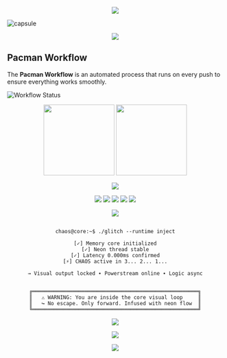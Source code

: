 <!-- CHAOS README.md | FULL POWER EXPANDED -->

<!-- TYPING INTRO -->
<p align="center">
  <img src="https://readme-typing-svg.herokuapp.com?font=Fira+Code&size=24&pause=900&color=BD93F9&center=true&vCenter=true&width=700&lines=▌System%20Online...;▌Entering%20Glitch%20State...;▌Neon%20Overdrive%20Engaged...;▌Terminal%20Locked%20In...;▌State%3A%20CHAOS%20∞" />
</p>

<!-- CAPSULE WAVE HEADER -->
![capsule](https://capsule-render.vercel.app/api?type=waving&color=0:0a0f4c,100:BD93F9&height=160&section=header&text=CHAOS&fontSize=50&fontColor=ffffff&animation=fadeIn&fontAlignY=35)

<!-- SKILL ICON GRID -->
<p align="center">
  <img src="https://skillicons.dev/icons?i=go,py,ts,js,html,css,react,nextjs,nodejs,bash,powershell,git,docker,postgres,linux,vscode,anaconda,yarn&perline=9" />
</p>

<!-- WORKFLOW STATUS BADGE -->
## Pacman Workflow

The **Pacman Workflow** is an automated process that runs on every push to ensure everything works smoothly.

![Workflow Status](https://img.shields.io/github/workflow/status/Cha03s/Cha03s/pacman?label=Workflow%20Status)

<!-- STACK STATS -->
<p align="center">
  <img src="https://github-readme-stats.vercel.app/api?username=Cha03s&show_icons=true&theme=tokyonight&count_private=true&hide=issues&title_color=BD93F9&icon_color=7D5FFF&text_color=ffffff&bg_color=0a0f4c" height="165" />
  <img src="https://github-readme-streak-stats.herokuapp.com/?user=Cha03s&theme=tokyonight&background=0a0f4c&ring=BD93F9&fire=ff00ff&currStreakLabel=ffffff" height="165" />
</p>

<!-- ACTIVITY GRAPH -->
<p align="center">
  <img src="https://github-readme-activity-graph.vercel.app/graph?username=Cha03s&theme=react-dark&area=true&color=7D5FFF&point=BD93F9&line=BD93F9&bg_color=0a0f4c" />
</p>

<!-- BADGE CLUSTER -->
<p align="center">
  <img src="https://img.shields.io/badge/Mode-Neon_Overdrive-7D5FFF?style=for-the-badge&logo=vercel&logoColor=white" />
  <img src="https://img.shields.io/badge/Latency-0.000ms-BD93F9?style=for-the-badge&logo=clockify&logoColor=white" />
  <img src="https://img.shields.io/badge/Uptime-∞-8a9cbe?style=for-the-badge&logo=github&logoColor=white" />
  <img src="https://img.shields.io/badge/Engine-ASYNCHRONOUS-ff00ff?style=for-the-badge&logo=linux&logoColor=white" />
  <img src="https://img.shields.io/badge/Design-State%3A%20CHAOS-5f0fff?style=for-the-badge&logo=obsidian&logoColor=white" />
</p>

<!-- ANIMATED TEXT LINE 2 -->
<p align="center">
  <img src="https://readme-typing-svg.demolab.com?font=JetBrains+Mono&size=16&duration=1200&pause=200&color=BD93F9&center=true&vCenter=true&width=700&lines=▌PULSE%3A%20█▒▒▒▒▒▒▒▒▒▒▒▒▒;▌PULSE%3A%20████▒▒▒▒▒▒▒▒▒;▌PULSE%3A%20██████████▒▒▒▒;▌PULSE%3A%20██████████████▒▒;▌PULSE%3A%20███████████████████" />
</p>

<!-- TERMINAL BLOCK SIMULATION -->
<pre align="center"><code>
chaos@core:~$ ./glitch --runtime inject

[✓] Memory core initialized
[✓] Neon thread stable
[✓] Latency 0.000ms confirmed
[⚡] CHAOS active in 3... 2... 1...

→ Visual output locked ∙ Powerstream online ∙ Logic async
</code></pre>

<!-- SYSTEM STATUS CONSOLE -->
<pre align="center"><code>
╔══════════════════════════════════════════════════════╗
║   ⚠ WARNING: You are inside the core visual loop     ║
║   ↪ No escape. Only forward. Infused with neon flow  ║
╚══════════════════════════════════════════════════════╝
</code></pre>

<!-- TERMINAL COMMAND BADGE -->
<p align="center">
  <img src="https://img.shields.io/badge/terminal-$%20cd%20~%2FCHAOS-black?style=for-the-badge&logo=gnubash&logoColor=white" />
</p>

<!-- WAVE OUTRO -->
<p align="center">
  <img src="https://capsule-render.vercel.app/api?type=waving&color=0:BD93F9,100:0a0f4c&height=120&section=footer"/>
</p>

<!-- DYNAMIC CODE SNIPPET WITH BACKGROUND ANIMATION -->
<p align="center">
  <img src="https://raw.githubusercontent.com/Cha03s/Cha03s/main/animations/code.gif" />
</p>
